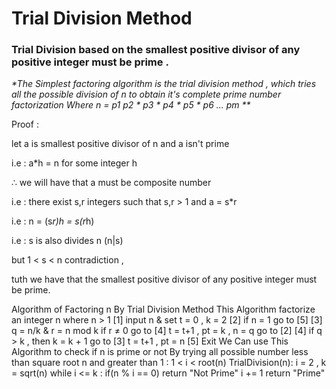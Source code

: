 # Trial Division Method 

### Trial Division based on the smallest positive divisor of any positive integer must be prime .

_**The Simplest factoring algorithm is the trial division method , which tries all the possible division of n to obtain it's complete prime number factorization Where n = p1* p2 * p3 * p4 * p5 * p6 ... pm **_

Proof : 

let a is smallest positive divisor of n and a isn't prime

i.e : a*h = n for some integer h

∴ we will have that a must be composite number 

i.e : there exist s,r integers such that s,r > 1 and a = s*r

i.e : n = (s*r)*h = s*(r*h)

i.e : s is also divides n (n|s)

but 1 < s < n contradiction ,

tuth we have that the smallest  positive divisor of any positive integer must be prime.

Algorithm of Factoring n By Trial Division Method
This Algorithm factorize an integer n where n > 1 
[1] input n & set t = 0 , k = 2
[2] if n = 1 go to [5]
[3] q = n/k & r = n mod k
      if r ≠ 0 go to [4]
      t = t+1 , pt = k , n = q go to [2] 
[4] if q > k , then k = k + 1 go to [3]
      t = t+1 , pt = n
[5] Exit
We Can use This Algorithm to check if n is prime or not By trying all possible number less than square root n and greater than 1 :  1 < i < root(n)
TrialDivision(n):
	i = 2 , k = sqrt(n)
	while i <= k :
		if(n % i == 0)
			return "Not Prime"
		i += 1
	return "Prime"
